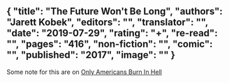 {
 "title": "The Future Won't Be Long",
 "authors": "Jarett Kobek",
 "editors": "",
 "translator": "",
 "date": "2019-07-29",
 "rating": "+",
 "re-read": "",
 "pages": "416",
 "non-fiction": "",
 "comic": "",
 "published": "2017",
 "image": ""
}
---

Some note for this are on [Only Americans Burn In Hell](/book-Only-Americans-Burn-In-Hell(2019))